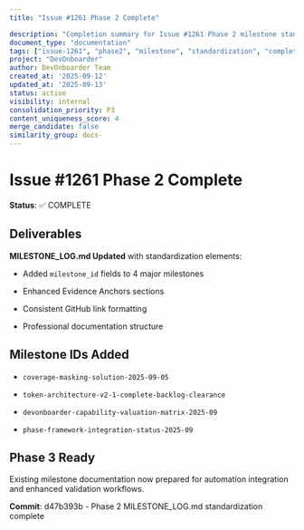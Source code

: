 ```yaml
---
title: "Issue #1261 Phase 2 Complete"

description: "Completion summary for Issue #1261 Phase 2 milestone standardization with MILESTONE_LOG.md updates and evidence anchors"
document_type: "documentation"
tags: ["issue-1261", "phase2", "milestone", "standardization", "completion"]
project: "DevOnboarder"
author: DevOnboarder Team
created_at: '2025-09-12'
updated_at: '2025-09-13'
status: active
visibility: internal
consolidation_priority: P3
content_uniqueness_score: 4
merge_candidate: false
similarity_group: docs-
---
```


# Issue #1261 Phase 2 Complete

**Status**: ✅ COMPLETE

## Deliverables

**MILESTONE_LOG.md Updated** with standardization elements:

- Added `milestone_id` fields to 4 major milestones

- Enhanced Evidence Anchors sections

- Consistent GitHub link formatting

- Professional documentation structure

## Milestone IDs Added

- `coverage-masking-solution-2025-09-05`

- `token-architecture-v2-1-complete-backlog-clearance`

- `devonboarder-capability-valuation-matrix-2025-09`

- `phase-framework-integration-status-2025-09`

## Phase 3 Ready

Existing milestone documentation now prepared for automation integration and enhanced validation workflows.

**Commit**: d47b393b - Phase 2 MILESTONE_LOG.md standardization complete
